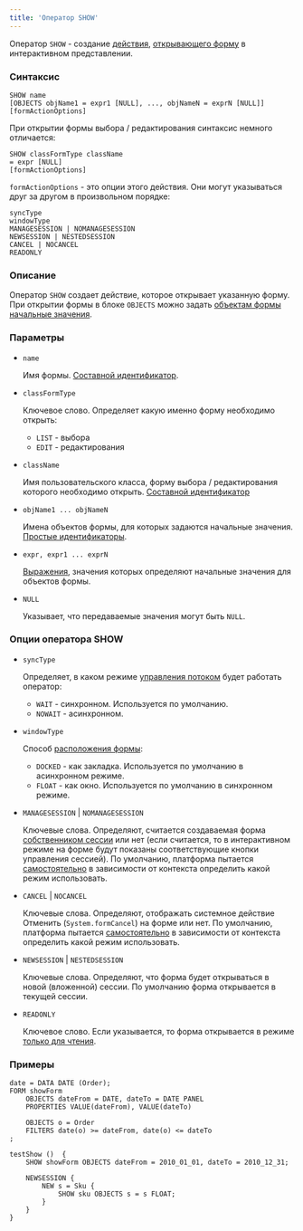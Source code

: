 ```yaml
---
title: 'Оператор SHOW'
---
```


Оператор `SHOW` - создание [действия](Actions.md), [открывающего форму](In_an_interactive_view_SHOW_DIALOG.md) в интерактивном представлении. 

### Синтаксис

```
SHOW name 
[OBJECTS objName1 = expr1 [NULL], ..., objNameN = exprN [NULL]]
[formActionOptions] 
```

При открытии формы выбора / редактирования синтаксис немного отличается:

```
SHOW classFormType className
= expr [NULL]
[formActionOptions] 
```

`formActionOptions` - это опции этого действия. Они могут указываться друг за другом в произвольном порядке:

```
syncType
windowType
MANAGESESSION | NOMANAGESESSION
NEWSESSION | NESTEDSESSION
CANCEL | NOCANCEL
READONLY
```

### Описание

Оператор `SHOW` создает действие, которое открывает указанную форму. При открытии формы в блоке `OBJECTS` можно задать [объектам формы](Form_structure.md) [начальные значения](Open_form.md#params).

### Параметры

- `name`

    Имя формы. [Составной идентификатор](IDs.md#cid).

- `classFormType`

    Ключевое слово. Определяет какую именно форму необходимо открыть:

    - `LIST` - выбора
    - `EDIT` - редактирования

- `className`

    Имя пользовательского класса, форму выбора / редактирования которого необходимо открыть. [Составной идентификатор](IDs.md#cid)

- `objName1 ... objNameN`

    Имена объектов формы, для которых задаются начальные значения. [Простые идентификаторы](IDs.md#id).

- `expr, expr1 ... exprN`

    [Выражения](Expression.md), значения которых определяют начальные значения для объектов формы.

- `NULL`

    Указывает, что передаваемые значения могут быть `NULL`.

### Опции оператора SHOW

- `syncType`

    Определяет, в каком режиме [управления потоком](In_an_interactive_view_SHOW_DIALOG.md#flow) будет работать оператор:

    -   `WAIT` - синхронном. Используется по умолчанию.
    -   `NOWAIT` - асинхронном.

- `windowType`

    Способ [расположения формы](In_an_interactive_view_SHOW_DIALOG.md#location):

    -   `DOCKED` - как закладка. Используется по умолчанию в асинхронном режиме.
    -   `FLOAT` -  как окно. Используется по умолчанию в синхронном режиме.

- `MANAGESESSION` | `NOMANAGESESSION`

    Ключевые слова. Определяют, считается создаваемая форма [собственником сессии](Interactive_view.md#owner) или нет (если считается, то в интерактивном режиме на форме будут показаны соответствующие кнопки управления сессией). По умолчанию, платформа пытается [самостоятельно](Interactive_view.md#sysactions) в зависимости от контекста определить какой режим использовать.

- `CANCEL` | `NOCANCEL`

    Ключевые слова. Определяют, отображать системное действие Отменить (`System.formCancel`) на форме или нет. По умолчанию, платформа пытается [самостоятельно](Interactive_view.md#sysactions) в зависимости от контекста определить какой режим использовать.

- `NEWSESSION` | `NESTEDSESSION`

    Ключевые слова. Определяют, что форма будет открываться в новой (вложенной) сессии. По умолчанию форма открывается в текущей сессии.

- `READONLY`

    Ключевое слово. Если указывается, то форма открывается в режиме [только для чтения](In_an_interactive_view_SHOW_DIALOG.md#extra).

### Примеры

```lsf
date = DATA DATE (Order);
FORM showForm
    OBJECTS dateFrom = DATE, dateTo = DATE PANEL
    PROPERTIES VALUE(dateFrom), VALUE(dateTo)

    OBJECTS o = Order
    FILTERS date(o) >= dateFrom, date(o) <= dateTo
;

testShow ()  {
    SHOW showForm OBJECTS dateFrom = 2010_01_01, dateTo = 2010_12_31;

    NEWSESSION {
        NEW s = Sku {
            SHOW sku OBJECTS s = s FLOAT;
        }
    }
}
```
